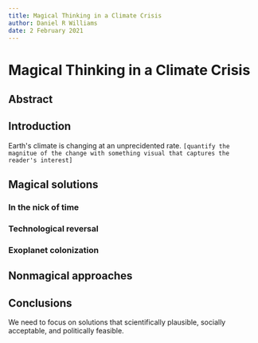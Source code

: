 ```yaml
---
title: Magical Thinking in a Climate Crisis
author: Daniel R Williams
date: 2 February 2021
---
```


# Magical Thinking in a Climate Crisis

## Abstract

## Introduction

Earth's climate is changing at an unprecidented rate. `[quantify the magnitue of the change with something visual that captures the reader's interest]` 

## Magical solutions

### In the nick of time

### Technological reversal

### Exoplanet colonization

## Nonmagical approaches

## Conclusions

We need to focus on solutions that scientifically plausible, socially acceptable, and politically feasible. 
